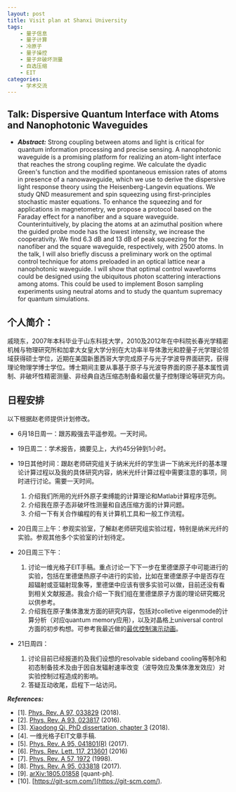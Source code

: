 ```yaml
---
layout: post
title: Visit plan at Shanxi University
tags:
    - 量子信息
    - 量子计算
    - 冷原子
    - 量子操控
    - 量子非破坏测量
    - 自选压缩
    - EIT
categories:
    - 学术交流
---
```


## Talk: Dispersive Quantum Interface with Atoms and Nanophotonic Waveguides

+ ***Abstract:*** Strong coupling between atoms and light is critical for quantum information processing and precise sensing. A nanophotonic waveguide is a promising platform for realizing an atom-light interface that reaches the strong coupling regime.
We calculate the dyadic Green's function and the modified spontaneous emission rates of atoms in presence of a nanowaveguide, which we use to derive the dispersive light response theory using the Heisenberg-Langevin equations.
    We study QND measurement and spin squeezing using first-principles stochastic master equations.
    To enhance the squeezing and for applications in magnetometry, we propose a protocol based on the Faraday effect for a nanofiber and a square waveguide. Counterintuitively, by placing the atoms at an azimuthal position where the guided probe mode has the lowest intensity, we increase the cooperativity. We find 6.3  dB and 13 dB of peak squeezing for the nanofiber and the square waveguide, respectively, with 2500 atoms.
    In the talk, I will also briefly discuss a preliminary work on the optimal control technique for atoms preloaded in an optical lattice near a nanophotonic waveguide. I will show that optimal control waveforms could be designed using the ubiquitous photon scattering interactions among atoms. This could be used to implement Boson sampling experiments using neutral atoms and to study the quantum supremacy for quantum simulations.

## 个人简介：
戚晓东，2007年本科毕业于山东科技大学，2010及2012年在中科院长春光学精密机械与物理研究所和加拿大女皇大学分别在大功率半导体激光和腔量子光学理论领域获得硕士学位，近期在美国新墨西哥大学完成原子与光子学波导界面研究，获得理论物理学博士学位。博士期间主要从事基于原子与光波导界面的原子基本属性调制、非破坏性精密测量、非经典自选压缩态制备和最优量子控制理论等研究方向。

## 日程安排
以下根据赵老师提供计划修改。

+ 6月18日周一：跟苏殿强去平遥参观。一天时间。
+ 19日周二：学术报告，摘要见上，大约45分钟到1小时。
+ 19日其他时间：跟赵老师研究组关于纳米光纤的学生讲一下纳米光纤的基本理论计算过程以及我的具体研究内容，纳米光纤计算过程中需要注意的事项，同时进行讨论。需要一天时间。
    1. 介绍我们所用的光纤外原子束缚能的计算理论和Matlab计算程序范例。
    2. 介绍我在原子态非破坏性测量和自选压缩方面的计算问题。
    3. 介绍一下有关合作编程的有关计算机工具和一般工作流程。
+ 20日周三上午：参观实验室，了解赵老师研究组实验过程，特别是纳米光纤的实验。参观其他多个实验室的计划待定。
+ 20日周三下午：
    1. 讨论一维光格子EIT手稿。重点讨论一下下一步在里德堡原子中可能进行的实验，包括在里德堡热原子中进行的实验，比如在里德堡原子中是否存在超辐射或亚辐射现象等，里德堡中应该有很多实验可以做，目前还没有看到相关文献报道。我会介绍一下我们组在里德堡原子方面的理论研究概况以供参考。
    2. 介绍我在原子集体激发方面的研究内容，包括对colletive eigenmode的计算分析（对应quantum memory应用），以及对晶格上universal control方面的初步构想。可参考我最近做的[最优控制演示动画](https://v.youku.com/v_show/id_XMzY1NjYxOTE2NA.html)。

+ 21日周四：
    1. 讨论目前已经报道的及我们设想的resolvable sideband cooling等制冷和初态制备技术及由于因自发辐射速率改变（波导效应及集体激发效应）对实验控制过程造成的影响。
    2. 答疑互动收尾，启程下一站访问。


***References:***

+ [1]. [Phys. Rev. A 97, 033829](https://dx.doi.org/10.1103/PhysRevA.97.033829) (2018).
+ [2]. [Phys. Rev. A 93, 023817](https://dx.doi.org/10.1103/PhysRevA.93.023817) (2016).
+ [3]. [Xiaodong Qi, PhD dissertation, chapter 3](https://dx.doi.org/10.5281/zenodo.1216258) (2018).
+ [4]. 一维光格子EIT文章手稿.
+ [5]. [Phys. Rev. A 95, 041801(R)](https://journals.aps.org/pra/abstract/10.1103/PhysRevA.95.041801) (2017).
+ [6]. [Phys. Rev. Lett. 117, 213601](https://journals.aps.org/prl/abstract/10.1103/PhysRevLett.117.213601) (2016)
+ [7]. [Phys. Rev. A 57, 1972](https://dx.doi.org/10.1103/PhysRevA.57.1972) (1998).
+ [8]. [Phys. Rev. A 95, 033818](https://link.aps.org/doi/10.1103/PhysRevA.95.033818) (2017).
+ [9]. [arXiv:1805.01858](https://arxiv.org/abs/1805.01858) [quant-ph].
+ [10]. [https://git-scm.com/](https://git-scm.com/).
